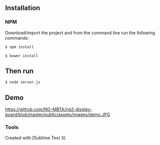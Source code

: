 
## Installation

### NPM
Download/import the project and from the command line run the following commands:

```bash
$ npm install
```
```bash
$ bower install
```
## Then run
```bash
$ node server.js
```
## Demo
https://github.com/NG-MBTA/ng2-display-board/blob/master/public/assets/images/demo.JPG

### Tools

Created with [Sublime Text 3]
